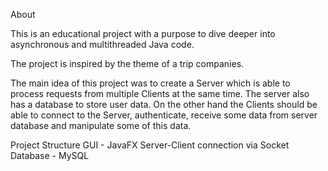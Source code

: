 About

This is an educational project with a purpose to dive deeper into asynchronous and multithreaded Java code.

The project is inspired by the theme of a trip companies.

The main idea of this project was to create a Server which is able to process requests from multiple Clients at the same time. The server also has a database to store user data. On the other hand the Clients should be able to connect to the Server, authenticate, receive some data from server database and manipulate some of this data.

Project Structure
GUI - JavaFX
Server-Client connection via Socket
Database - MySQL
